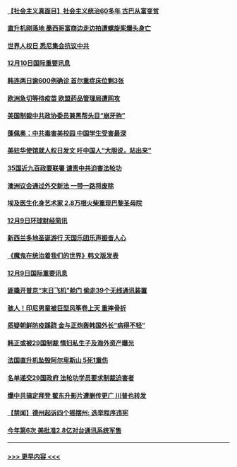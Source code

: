 #### [【社会主义真面目】社会主义统治60多年 古巴从富变贫](../pages/prog202/a103006760.md?t=12110102) 
#### [直升机刚落地 墨西哥富商边走边拍遭螺旋桨爆头身亡](../pages/prog202/a103006717.md?t=12110102) 
#### [世界人权日 悉尼集会抗议中共](../pages/prog202/a103006695.md?t=12110102) 
#### [12月10日国际重要讯息](../pages/prog202/a103006656.md?t=12110102) 
#### [韩连两日逾600例确诊 首尔重症床位剩3张](../pages/prog202/a103006468.md?t=12110102) 
#### [欧洲急切等待疫苗 欧盟药品管理局遭网攻](../pages/prog202/a103006399.md?t=12110102) 
#### [美国制裁中共政协委员兼黑帮头目“崩牙驹”](../pages/prog202/a103006406.md?t=12110102) 
#### [蓬佩奥：中共毒害美校园 中国学生受害最深](../pages/prog202/a103006383.md?t=12110102) 
#### [美驻华使馆就人权日发文 吁中国人“大胆说，站出来”](../pages/prog202/a103006251.md?t=12110102) 
#### [35国近九百政要联署 谴责中共迫害法轮功](../pages/prog202/a103006290.md?t=12110102) 
#### [澳洲议会通过外交新法 一带一路将废除](../pages/prog202/a103006009.md?t=12110102) 
#### [埃及医生化身艺术家 2.8万根火柴重现巴黎圣母院](../pages/prog202/a103005768.md?t=12110102) 
#### [12月9日环球财经简讯](../pages/prog202/a103005986.md?t=12110102) 
#### [新西兰多地圣诞游行 天国乐团乐声振奋人心](../pages/prog202/a103005960.md?t=12110102) 
#### [《魔鬼在统治着我们的世界》韩文版发表](../pages/prog202/a103005946.md?t=12110102) 
#### [12月9日国际重要讯息](../pages/prog202/a103005773.md?t=12110102) 
#### [匪撬开普京“末日飞机”舱门 偷走39个无线通讯装置](../pages/prog202/a103005704.md?t=12110102) 
#### [骇人！印尼男童被巨型风筝卷上天 重摔骨折](../pages/prog202/a103005583.md?t=12110102) 
#### [质疑朝鲜防疫蹊跷 金与正炮轰韩国外长“病得不轻”](../pages/prog202/a103005498.md?t=12110102) 
#### [韩正或被29国制裁 情妇私生子及海外资产曝光](../pages/prog202/a103005501.md?t=12110102) 
#### [法国直升机坠毁阿尔卑斯山 5死1重伤](../pages/prog202/a103005477.md?t=12110102) 
#### [名单递交29国政府 法轮功学员要求制裁迫害者](../pages/prog202/a103005341.md?t=12110102) 
#### [爆中共搞定拜登 翟东升影片遭删传更广 川普也转发](../pages/prog202/a103005389.md?t=12110102) 
#### [【禁闻】德州起诉四个摇摆州: 选举程序违宪](../pages/prog202/a103005342.md?t=12110102) 
#### [今年第6次 美批准2.8亿对台通讯系统军售](../pages/prog202/a103005331.md?t=12110102) 

----
#### [ >>> 更早内容 <<< ](../indexes/prog202-earlier.md)
